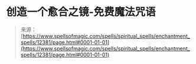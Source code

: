 <!--yml

category: 未分类

date: 2024-06-12 18:50:04

-->

# 创造一个愈合之镜-免费魔法咒语

> 来源：[https://www.spellsofmagic.com/spells/spiritual_spells/enchantment_spells/12381/page.html#0001-01-01](https://www.spellsofmagic.com/spells/spiritual_spells/enchantment_spells/12381/page.html#0001-01-01)
